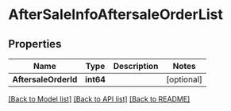 # AfterSaleInfoAftersaleOrderList

## Properties

Name | Type | Description | Notes
------------ | ------------- | ------------- | -------------
**AftersaleOrderId** | **int64** |  | [optional] 

[[Back to Model list]](../README.md#documentation-for-models) [[Back to API list]](../README.md#documentation-for-api-endpoints) [[Back to README]](../README.md)


